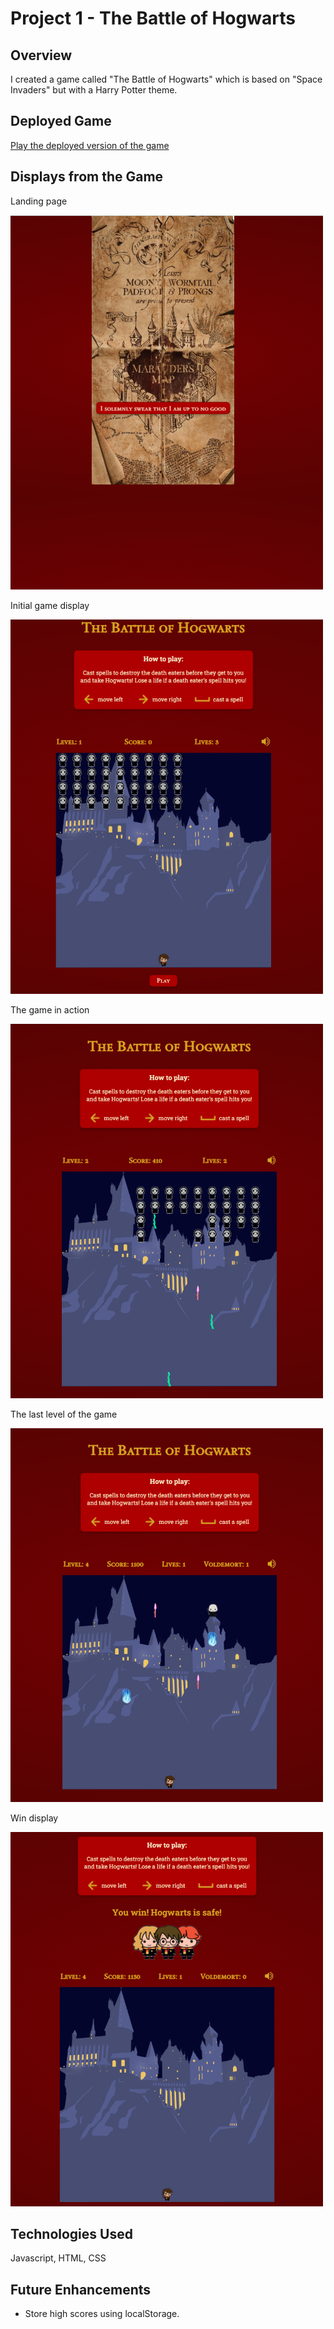# Project 1 - The Battle of Hogwarts

## Overview

I created a game called "The Battle of Hogwarts" which is based on "Space Invaders" but with a Harry Potter theme.

## Deployed Game

[Play the deployed version of the game]() 

## Displays from the Game

Landing page

![](./images/README-images/landing-page.png)

Initial game display

![](./images/README-images/game-page.png)

The game in action

![](./images/README-images/harry-is-hit.png)

The last level of the game

![](./images/README-images/voldemort-level.png)

Win display

![](./images/README-images/win-screen.png)

## Technologies Used

Javascript, HTML, CSS

## Future Enhancements

 - Store high scores using localStorage. 